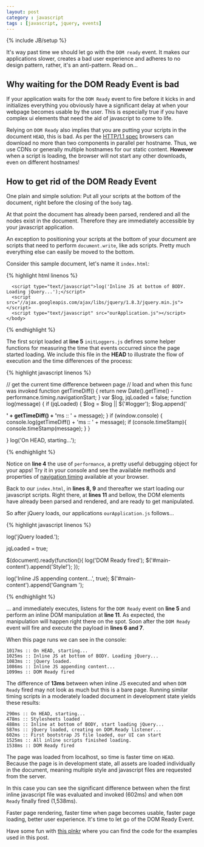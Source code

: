 ```yaml
---
layout: post
category : javascript
tags : [javascript, jquery, events]
---
```

{% include JB/setup %}

It's way past time we should let go with the `DOM ready` event. It makes our applications slower, creates a bad user experience and adheres to no design pattern, rather, it's an anti-pattern. Read on...

## Why waiting for the DOM Ready Event is bad

If your application waits for the  `DOM Ready` event to fire before it kicks in and initializes everything you obviously have a significant delay at when your webpage becomes usable by the user. This is especially true if you have complex ui elements that need the aid of javascript to come to life.

Relying on `DOM Ready` also implies that you are putting your scripts in the document `HEAD`, this is bad. As per the [HTTP/1.1 spec](http://www.w3.org/Protocols/rfc2616/rfc2616-sec8.html#sec8.1.4) browsers can download no more than two components in parallel per hostname. Thus, we use CDNs or generally multiple hostnames for our static content. **However** when a script is loading, the browser will not start any other downloads, even on different hostnames!

## How to get rid of the DOM Ready Event

One plain and simple solution: Put all your scripts at the bottom of the document, right before the closing of the `body` tag.

At that point the document has already been parsed, rendered and all the nodes exist in the document. Therefore they are immediately accessible by your javascript application.

An exception to positioning your scripts at the bottom of your document are scripts that need to perform `document.write`, like ads scripts. Pretty much everything else can easily be moved to the bottom.

Consider this sample document, let's name it `index.html`:

{% highlight html linenos %}

  <!DOCTYPE html>
  <html>
    <head lang="en">
      <title>Our webpage</title>
      <script type="text/javascript" src="initLoggers.js"></script>
    </head>
    <body>
      <div id="main-content"></div>
      <div id="logger"></div>

      <script type="text/javascript">log('Inline JS at bottom of BODY. Loading jQuery...');</script>
      <script src="//ajax.googleapis.com/ajax/libs/jquery/1.8.3/jquery.min.js"></script>
      <script type="text/javascript" src="ourApplication.js"></script>
    </body>
  </html>

{% endhighlight %}

The first script loaded at **line 5** `initLoggers.js` defines some helper functions for measuring the time that events occurred since the page started loading. We include this file in the **HEAD** to illustrate the flow of execution and the time differences of the process:

{% highlight javascript linenos %}

  // get the current time difference between page
  // load and when this func was invoked
  function getTimeDiff() {
    return new Date().getTime() - performance.timing.navigationStart;
  }
  var $log, jqLoaded = false;
  function log(message) {
    if (jqLoaded) {
      $log = $log || $('#logger');
      $log.append('<p><b>' + getTimeDiff() + '</b>ms :: ' + message);
    }
    if (window.console) {
      console.log(getTimeDiff() + 'ms :: ' + message);
      if (console.timeStamp){
        console.timeStamp(message);
      }
    }

  }
  log('On HEAD, starting...');

{% endhighlight %}

Notice on **line 4** the use of `performance`, a pretty useful debugging object for your apps! Try it in your console and see the available methods and properties of [navigation timing](http://dvcs.w3.org/hg/webperf/raw-file/tip/specs/NavigationTiming/Overview.html) available at your browser.

Back to our `index.html`, in **lines 8, 9** and thereafter we start loading our javascript scripts. Right there, at **lines 11** and bellow, the DOM elements have already been parsed and rendered, and are ready to get manipulated.

So after jQuery loads, our applications `ourApplication.js` follows...

{% highlight javascript linenos %}

  log('jQuery loaded.');

  jqLoaded = true;

  $(document).ready(function(){
    log('DOM Ready fired');
    $('#main-content').append('Style!');
  });

  log('Inline JS appending content...', true);
  $('#main-content').append('Gangnam ');

{% endhighlight %}

... and immediately executes, listens for the `DOM Ready` event on **line 5** and perform an inline DOM manipulation at **line 11**. As expected, the manipulation will happen right there on the spot. Soon after the `DOM Ready` event will fire and execute the payload in **lines 6 and 7**.

When this page runs we can see in the console:

    1017ms :: On HEAD, starting...
    1025ms :: Inline JS at bottom of BODY. Loading jQuery...
    1083ms :: jQuery loaded.
    1086ms :: Inline JS appending content...
    1099ms :: DOM Ready fired

The difference of **13ms** between when inline JS executed and when `DOM Ready` fired may not look as much but this is a bare page. Running similar timing scripts in a moderately loaded document in development state yields these results:

    290ms :: On HEAD, starting...
    478ms :: Stylesheets loaded
    488ms :: Inline at bottom of BODY, start loading jQuery...
    587ms :: jQuery loaded, creating on DOM.Ready listener...
    602ms :: First bootstrap JS file loaded, our UI can start
    1525ms :: All inline scripts finished loading.
    1538ms :: DOM Ready fired

The page was loaded from localhost, so time is faster time on `HEAD`. Because the page is in development state, all assets are loaded individually in the document, meaning multiple style and javascript files are requested from the server.

In this case you can see the significant difference between when the first inline javascript file was evaluated and invoked (602ms) and when `DOM Ready` finally fired (1,538ms).

Faster page rendering, faster time when page becomes usable, faster page loading, better user experience. It's time to let go of the DOM Ready Event.



Have some fun with [this plnkr](http://embed.plnkr.co/5ya2mWtrcRDSfR4ozNRz) where you can find the code for the examples used in this post.
